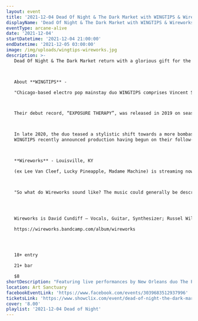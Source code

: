 ```yaml
---
layout: event
title: '2021-12-04 Dead Of Night & The Dark Market with WINGTIPS & Wireworks'
displayName: 'Dead Of Night & The Dark Market with WINGTIPS & Wireworks'
eventType: arcane-alive
date: '2021-12-04'
startDatetime: '2021-12-04 21:00:00'
endDatetime: '2021-12-05 03:00:00'
image: /img/uploads/wingtips-wireworks.jpg
description: >-
   Dead Of Night & The Dark Market return with a glorious gift for the eve of  Krampusnacht - **WINGTIPS** live performance at Art Sanctuary! This celebration of the season will also include our Radio Arcane Dark Music Specialists, The Dark Market for dark holiday shopping, a food truck, Dead Of Night Dancers and more!



   About **WINGTIPS** -

   "Chicago-based electro pop mainstay duo WINGTIPS comprises Vincent Segretario & Hannah Avalon, and was officially formed in 2015 by Vincent after having informally used the moniker for a number of previous experimental solo performances.



   Their debut record, “EXPOSURE THERAPY”, was released in 2019 on seasoned Canadian alternative label Artoffact Records, and is best described as an androgynous sound of transition. Interpolating darkly shimmering layers of angular guitar and pulsating darkwave, WINGTIPS sharpen their anthemic rush with an increasing penchant for melody and an atmosphere equally informed by post-punk as sweeping electronica. "EXPOSURE THERAPY" is a contextualization of new romantic for post-millennial end times, and a refreshing mix of synthpop and darkwave with hooks so compelling they are cinematic in scope.



   In late 2020, the duo teased a stylistic shift towards a more bombastic pop sound with their cover of the Savage Garden single “TEARS OF PEARLS”. The track garnered excited press acclaim, and was lauded by none other than Darren Hayes himself.
   WINGTIPS recently announced production having begun on their follow-up LP on Artoffact, which will be released sometime in 2021."



   **Wireworks** - Louisville, KY

   (ex Lee Van Cleef, Lucky Pineapple, Madame Machine) is streaming now on all platforms. Never Nervous Records



   "So what do Wireworks sound like? The music could generally be described as post punk with gothic rock and new wave vibes. Recommended to fans of The Cure, Echo & The Bunnymen, and Bauhaus.




   Wireworks is David Cundiff – Vocals, Guitar, Synthesizer; Russel Willoughby – Bass; Austin Hellman – Drums and Jake Miller – Guitar, Synthesizer.

   https://wireworks.bandcamp.com/album/wireworks




   18+ entry

   21+ bar

   $8
shortDescription: "Featuring live performances by New Orleans duo The Palace Of Tears and Louisville’s own The Kentucky Vampires!"
location: Art Sanctuary
facebookEventLink: 'https://www.facebook.com/events/3039683512937996'
ticketsLink: 'https://www.showclix.com/event/dead-of-night-the-dark-market-with-wingtips'
cover: '8.00'
playlist: '2021-12-04 Dead of Night'
---
```

